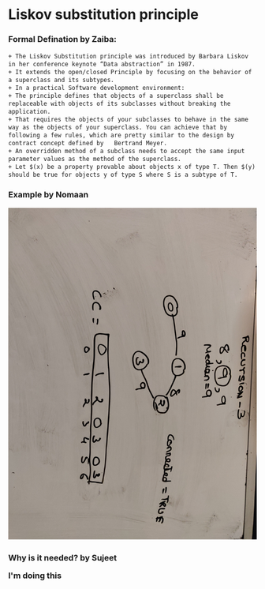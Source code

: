 <h1>Liskov substitution principle<br>



<h3>Formal Defination by Zaiba:</h3>

	+ The Liskov Substitution principle was introduced by Barbara Liskov in her conference keynote “Data abstraction” in 1987.
	+ It extends the open/closed Principle by focusing on the behavior of a superclass and its subtypes.
	+ In a practical Software development environment:
	+ The principle defines that objects of a superclass shall be replaceable with objects of its subclasses without breaking the application.
	+ That requires the objects of your subclasses to behave in the same way as the objects of your superclass. You can achieve that by following a few rules, which are pretty similar to the design by contract concept defined by   Bertrand Meyer.
	+ An overridden method of a subclass needs to accept the same input parameter values as the method of the superclass.
	+ Let $(x) be a property provable about objects x of type T. Then $(y) should be true for objects y of type S where S is a subtype of T.

<h3>Example by Nomaan

![Image description](https://github.com/nshaikh1/Liskov_3/blob/master/Recursion_3%20copy.jpg)

<h3>Why is it needed? by Sujeet

I'm doing this
